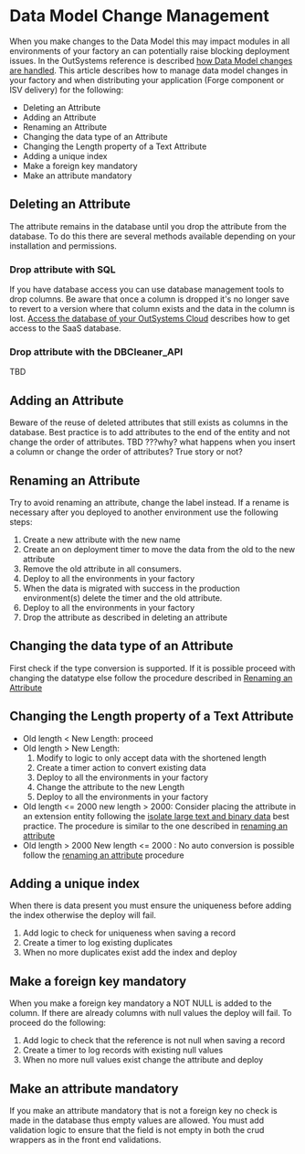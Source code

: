 # Data Model Change Management

When you make changes to the Data Model this may impact modules in all environments of your factory an can potentially raise blocking deployment issues.
In the OutSystems reference is described <a href="https://success.outsystems.com/Documentation/11/Reference/OutSystems_Language/Data/Database_Reference/How_Data_Model_Changes_are_Handled" target="_blank">how Data Model changes are handled</a>. This article describes how to manage data model changes in your factory and when distributing your application (Forge component or ISV delivery) for the following:
- Deleting an Attribute
- Adding an Attribute
- Renaming an Attribute
- Changing the data type of an Attribute
- Changing the Length property of a Text Attribute
- Adding a unique index
- Make a foreign key mandatory
- Make an attribute mandatory

## Deleting an Attribute
The attribute remains in the database until you drop the attribute from the database.
To do this there are several methods available depending on your installation and permissions.
### Drop attribute with SQL
If you have database access you can use database management tools to drop columns. Be aware that once a column is dropped it's no longer save to revert to a version where that column exists and the data in the column is lost.
[Access the database of your OutSystems Cloud](https://success.outsystems.com/Support/Enterprise_Customers/Maintenance_and_Operations/Access_the_database_of_your_OutSystems_Cloud) describes how to get access to the SaaS database.
### Drop attribute with the DBCleaner_API
TBD

## Adding an Attribute
Beware of the reuse of deleted attributes that still exists as columns in the database.
Best practice is to add attributes to the end of the entity and not change the order of attributes.
TBD ???why? what happens when you insert a column or change the order of attributes? True story or not?

## Renaming an Attribute
Try to avoid renaming an attribute, change the label instead. If a rename is necessary after you deployed to another environment use the following steps:
1. Create a new attribute with the new name
2. Create an on deployment timer to move the data from the old to the new attribute
3. Remove the old attribute in all consumers.
3. Deploy to all the environments in your factory
4. When the data is migrated with success in the production environment(s) delete the timer and the old attribute.
5. Deploy to all the environments in your factory
6. Drop the attribute as described in deleting an attribute

## Changing the data type of an Attribute
First check if the type conversion is supported. If it is possible proceed with changing the datatype else follow the procedure described in [Renaming an Attribute](#)

## Changing the Length property of a Text Attribute
- Old length < New Length: proceed
- Old length > New Length:
    1. Modify to logic to only accept data with the shortened length
    2. Create a timer action to convert existing data
    4. Deploy to all the environments in your factory
    5. Change the attribute to the new Length
    6. Deploy to all the environments in your factory
- Old length <= 2000 new length > 2000: Consider placing the attribute in an extension entity following the [isolate large text and binary data](https://success.outsystems.com/Documentation/Best_Practices/Performance_and_Monitoring/Performance_Best_Practices_-_Data_model#Isolate_large_text_and_binary_data) best practice. The procedure is similar to the one described in [renaming an attribute](#)
- Old length > 2000 New length <= 2000 : No auto conversion is possible follow the [renaming an attribute](#) procedure

## Adding a unique index
When there is data present you must ensure the uniqueness before adding the index otherwise the deploy will fail.
1. Add logic to check for uniqueness when saving a record
2. Create a timer to log existing duplicates
3. When no more duplicates exist add the index and deploy

## Make a foreign key mandatory
When you make a foreign key mandatory a NOT NULL is added to the column. If there are already columns with null values the deploy will fail. To proceed do the following:
1. Add logic to check that the reference is not null when saving a record
2. Create a timer to log records with existing null values
3. When no more null values exist change the attribute and deploy

## Make an attribute mandatory
If you make an attribute mandatory that is not a foreign key no check is made in the database thus empty values are allowed. You must add validation logic to ensure that the field is not empty in both the crud wrappers as in the front end validations.
